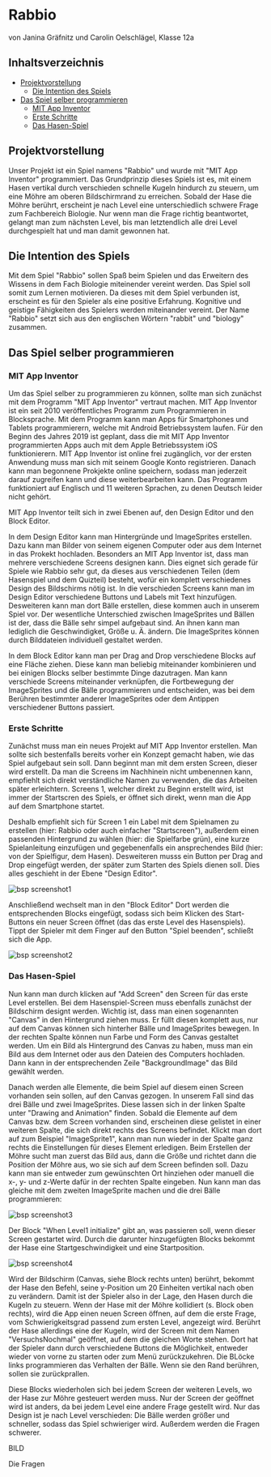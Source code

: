 # Rabbio 

von Janina Gräfnitz und Carolin Oelschlägel, Klasse 12a

## Inhaltsverzeichnis
* [Projektvorstellung](#Projektvorstellung)
  * [Die Intention des Spiels](#Intention)
* [Das Spiel selber programmieren](#dssp)
  * [MIT App Inventor](#ai)
  * [Erste Schritte](#ErsteSchritte)
  * [Das Hasen-Spiel](#DasHasenSpiel)

## Projektvorstellung

Unser Projekt ist ein Spiel namens "Rabbio" und wurde  mit "MIT App Inventor" programmiert. Das Grundprinzip dieses Spiels ist es, mit einem Hasen vertikal durch verschieden schnelle Kugeln hindurch zu steuern, um eine Möhre am oberen Bildschirmrand zu erreichen. Sobald der Hase die Möhre berührt, erscheint je nach Level eine unterschiedlich schwere Frage zum Fachbereich Biologie. Nur wenn man die Frage richtig beantwortet, gelangt man zum nächsten Level, bis man letztendlich alle drei Level durchgespielt hat und man damit gewonnen hat.


## Die Intention des Spiels <a name="Intention"></a>

Mit dem Spiel "Rabbio" sollen Spaß beim Spielen und das Erweitern des Wissens in dem Fach Biologie miteinender vereint werden. Das Spiel soll somit zum Lernen motivieren. Da dieses mit dem Spiel verbunden ist, erscheint es für den Spieler als eine positive Erfahrung. Kognitive und geistige Fähigkeiten des Spielers werden miteinander vereint.
Der Name "Rabbio" setzt sich aus den englischen Wörtern "rabbit" und "biology" zusammen. 

## Das Spiel selber programmieren <a name="dssp"></a>

### MIT App Inventor <a name="ai"></a>

Um das Spiel selber zu programmieren zu können, sollte man sich zunächst mit dem Programm "MIT App Inventor" vertraut machen.
MIT App Inventor ist ein seit 2010 veröffentliches Programm zum Programmieren in Blocksprache. 
Mit dem Programm kann man Apps für Smartphones und Tablets programmierern, welche mit Android Betriebssystem laufen. Für den Beginn des Jahres 2019 ist geplant, dass die mit MIT App Inventor programmierten Apps auch mit dem Apple Betriebssystem iOS funktionierern.
MIT App Inventor ist online frei zugänglich, vor der ersten Anwendung muss man sich mit seinem Google Konto registrieren.
Danach kann man begonnene Prokjekte online speichern, sodass man jederzeit darauf zugreifen kann und diese weiterbearbeiten kann.
Das Programm funktioniert auf Englisch und 11 weiteren Sprachen, zu denen Deutsch leider nicht gehört. 

MIT App Inventor teilt sich in zwei Ebenen auf, den Design Editor und den Block Editor. 

In dem Design Editor kann man Hintergründe und ImageSprites erstellen. 
Dazu kann man Bilder von seinem eigenen Computer oder aus dem Internet in das Prokekt hochladen. Besonders an MIT App Inventor ist, dass man mehrere verschiedene Screens designen kann. Dies eignet sich gerade für Spiele wie Rabbio sehr gut, da dieses aus verschiedenen Teilen (dem Hasenspiel und dem Quizteil) besteht, wofür ein komplett verschiedenes Design des Bildschirms nötig ist. 
In die verschieden Screens kann man im Design Editor verschiedene Buttons und Labels mit Text hinzufügen.
Desweiteren kann man dort Bälle erstellen, diese kommen auch in unserem Spiel vor. Der wesentliche Unterschied zwischen ImageSprites und Bällen ist der, dass die Bälle sehr simpel aufgebaut sind. An ihnen kann man lediglich die Geschwindigket, Größe u. Ä. ändern. Die ImageSprites können durch Bilddateien individuell gestaltet werden.

In dem Block Editor kann man per Drag and Drop verschiedene Blocks auf eine Fläche ziehen. 
Diese kann man beliebig miteinander kombinieren und bei einigen Blocks selber bestimmte Dinge dazutragen. 
Man kann verschiede Screens miteinander verknüpfen, die Fortbewegung der ImageSprites und die Bälle programmieren und entscheiden, was bei dem Berühren bestimmter anderer ImageSprites oder dem Antippen verschiedener Buttons passiert. 

### Erste Schritte <a name="ErsteSchritte"></a>

Zunächst muss man ein neues Projekt auf MIT App Inventor erstellen.
Man sollte sich bestenfalls bereits vorher ein Konzept gemacht haben, wie das Spiel aufgebaut sein soll.
Dann beginnt man mit dem ersten Screen, dieser wird erstellt. Da man die Screens im Nachhinein nicht umbenennen kann, empfiehlt sich direkt verständliche Namen zu verwenden, die das Arbeiten später erleichtern. 
Screens 1, welcher direkt zu Beginn erstellt wird, ist immer der Startscren des Spiels, er öffnet sich direkt, wenn man die App auf dem Smartphone startet. 

Deshalb empfiehlt sich für Screen 1 ein Label mit dem Spielnamen zu erstellen (hier: Rabbio oder auch einfacher "Startscreen"), außerdem einen passenden Hintergrund zu wählen (hier: die Spielfarbe grün), eine kurze Spielanleitung einzufügen und gegebenenfalls ein ansprechendes Bild (hier: von der Spielfigur, dem Hasen).
Desweiteren musss ein Button per Drag and Drop eingefügt werden, der später zum Starten des Spiels dienen soll. 
Dies alles geschieht in der Ebene "Design Editor".




 ![bsp screenshot1](Bilder.exe/Screenshot1.png)




Anschließend wechselt man in den "Block Editor" 
Dort werden die entsprechenden Blocks eingefügt, sodass sich beim Klicken des Start-Buttons ein neuer Screen öffnet (das das erste Level des Hasenspiels). Tippt der Spieler mit dem Finger auf den Button "Spiel beenden", schließt sich die App. 

 ![bsp screenshot2](Bilder.exe/Screenshot2.png)
 
 

### Das Hasen-Spiel <a name="DasHasenSpiel"></a>

Nun kann man durch klicken auf "Add Screen" den Screen für das erste Level erstellen. Bei dem Hasenspiel-Screen muss ebenfalls zunächst der Bildschirm designt werden. 
Wichtig ist, dass man einen sogenannten "Canvas" in den Hintergrund ziehen muss. Er füllt diesen komplett aus, nur auf dem Canvas können sich hinterher Bälle und ImageSprites bewegen. In der rechten Spalte können nun Farbe und Form des Canvas gestaltet werden. Um ein Bild als Hintergrund des Canvas zu haben, muss man ein Bild aus dem Internet oder aus den Dateien des Computers hochladen. Dann kann in der entsprechenden Zeile "BackgroundImage" das Bild gewählt werden.

Danach werden alle Elemente, die beim Spiel auf diesem einen Screen vorhanden sein sollen, auf den Canvas gezogen. In unserem Fall sind das drei Bälle und zwei ImageSprites. Diese lassen sich in der linken Spalte unter "Drawing and Animation" finden. Sobald die Elemente auf dem Canvas bzw. dem Screen vorhanden sind, erscheinen diese gelistet in einer weiteren Spalte, die sich direkt rechts des Screens befindet. Klickt man dort auf zum Beispiel "ImageSprite1", kann man nun wieder in der Spalte ganz rechts die Einstellungen für dieses Element erledigen. Beim Erstellen der Möhre sucht man zuerst das Bild aus, dann die Größe und richtet dann die Position der Möhre aus, wo sie sich auf dem Screen befinden soll. Dazu kann man sie entweder zum gewünschten Ort hinziehen oder manuell die x-, y- und z-Werte dafür in der rechten Spalte eingeben. Nun kann man das gleiche mit dem zweiten ImageSprite machen und die drei Bälle programmieren: 

![bsp screenshot3](Bilder.exe/Screenshot3.png)


Der Block "When Level1 initialize" gibt an, was passieren soll, wenn dieser Screen gestartet wird. Durch die darunter hinzugefügten Blocks bekommt der Hase eine Startgeschwindigkeit und eine Startposition. 


![bsp screenshot4](Bilder.exe/Screenshot4.png)


Wird der Bildschirm (Canvas, siehe Block rechts unten) berührt, bekommt der Hase den Befehl, seine y-Position um 20 Einheiten vertikal nach oben zu verändern. Damit ist der Spieler also in der Lage, den Hasen durch die Kugeln zu steuern. Wenn der Hase mit der Möhre kollidiert (s. Block oben rechts), wird die App einen neuen Screen öffnen, auf dem die erste Frage, vom Schwierigkeitsgrad passend zum ersten Level, angezeigt wird. Berührt der Hase allerdings eine der Kugeln, wird der Screen mit dem Namen "VersuchsNochmal" geöffnet, auf dem die gleichen Worte stehen. Dort hat der Spieler dann durch verschiedene Buttons die Möglichkeit, entweder wieder von vorne zu starten oder zum Menü zurückzukehren. Die BLöcke links programmieren das Verhalten der Bälle. Wenn sie den Rand berühren, sollen sie zurückprallen.

Diese Blocks wiederholen sich bei jedem Screen der weiteren Levels, wo der Hase zur Möhre gesteuert werden muss. Nur der Screen der geöffnet wird ist anders, da bei jedem Level eine andere Frage gestellt wird.
Nur das Design ist je nach Level verschieden: Die Bälle werden größer und schneller, sodass das Spiel schwieriger wird. Außerdem werden die Fragen schwerer.

BILD


Die Fragen






